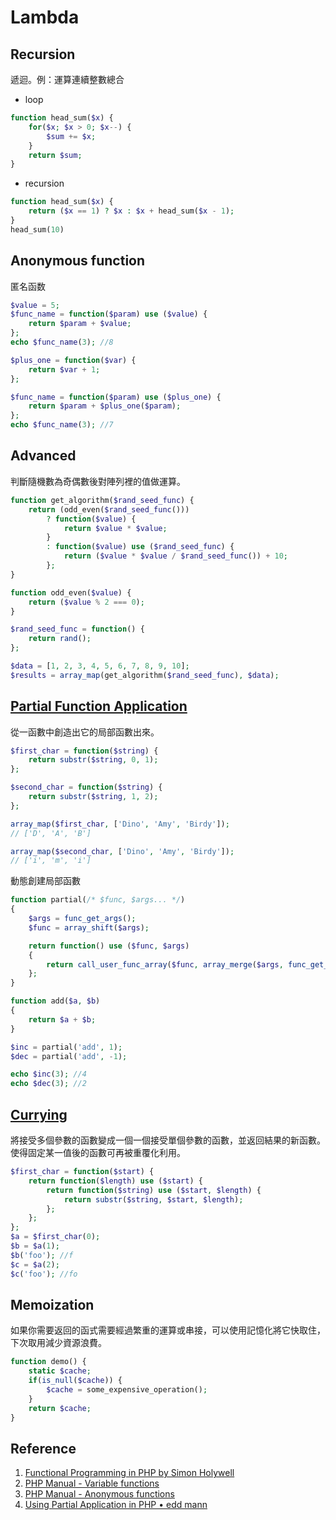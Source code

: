 # Lambda

## Recursion

遞迴。例：運算連續整數總合

* loop

```php
function head_sum($x) {
    for($x; $x > 0; $x--) {
        $sum += $x;
    }
    return $sum;
}
```

* recursion

```php
function head_sum($x) {
    return ($x == 1) ? $x : $x + head_sum($x - 1);
}
head_sum(10)
```

## Anonymous function

匿名函数

```php
$value = 5;
$func_name = function($param) use ($value) {
    return $param + $value;
};
echo $func_name(3); //8
```

```php
$plus_one = function($var) {
    return $var + 1;
};

$func_name = function($param) use ($plus_one) {
    return $param + $plus_one($param);
};
echo $func_name(3); //7
```

## Advanced

判斷隨機數為奇偶數後對陣列裡的值做運算。

```php
function get_algorithm($rand_seed_func) {
    return (odd_even($rand_seed_func()))
        ? function($value) {
            return $value * $value;
        }
        : function($value) use ($rand_seed_func) {
            return ($value * $value / $rand_seed_func()) + 10;
        };
}

function odd_even($value) {
    return ($value % 2 === 0);
}

$rand_seed_func = function() {
    return rand();
};

$data = [1, 2, 3, 4, 5, 6, 7, 8, 9, 10];
$results = array_map(get_algorithm($rand_seed_func), $data);
```

## [Partial Function Application](https://en.wikipedia.org/wiki/Partial_application)

從一函數中創造出它的局部函數出來。

```php
$first_char = function($string) {
    return substr($string, 0, 1);
};

$second_char = function($string) {
    return substr($string, 1, 2);
};

array_map($first_char, ['Dino', 'Amy', 'Birdy']);
// ['D', 'A', 'B']

array_map($second_char, ['Dino', 'Amy', 'Birdy']);
// ['i', 'm', 'i']
```

動態創建局部函數

```php
function partial(/* $func, $args... */)
{
    $args = func_get_args();
    $func = array_shift($args);

    return function() use ($func, $args)
    {
        return call_user_func_array($func, array_merge($args, func_get_args()));
    };
}

function add($a, $b)
{
    return $a + $b;
}

$inc = partial('add', 1);
$dec = partial('add', -1);

echo $inc(3); //4
echo $dec(3); //2
```

## [Currying](https://en.wikipedia.org/wiki/Currying)

將接受多個參數的函數變成一個一個接受單個參數的函數，並返回結果的新函數。使得固定某一值後的函數可再被重覆化利用。

```php
$first_char = function($start) {
    return function($length) use ($start) {
        return function($string) use ($start, $length) {
            return substr($string, $start, $length);
        };
    };
};
$a = $first_char(0);
$b = $a(1);
$b('foo'); //f
$c = $a(2);
$c('foo'); //fo
```

## Memoization

如果你需要返回的函式需要經過繁重的運算或串接，可以使用記憶化將它快取住，下次取用減少資源浪費。

```php
function demo() {
    static $cache;
    if(is_null($cache)) {
        $cache = some_expensive_operation();
    }
    return $cache;
}
```

## Reference

1. [Functional Programming in PHP by Simon Holywell](https://www.simonholywell.com/static/slides/2014-02-12/)
2. [PHP Manual - Variable functions](http://php.net/manual/en/function.array.php)
3. [PHP Manual - Anonymous functions](http://php.net/manual/en/functions.anonymous.php)
4. [Using Partial Application in PHP • edd mann](http://eddmann.com/posts/using-partial-application-in-php/)